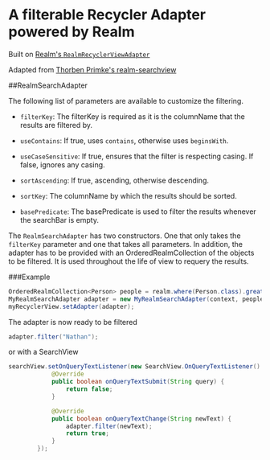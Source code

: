 # A filterable Recycler Adapter powered by Realm

Built on [Realm's `RealmRecyclerViewAdapter`](https://github.com/realm/realm-android-adapters)

Adapted from [Thorben Primke's realm-searchview](https://github.com/thorbenprimke/realm-searchview)

##RealmSearchAdapter

The following list of parameters are available to customize the filtering.

* `filterKey`: The filterKey is required as it is the columnName that the results are filtered by.

* `useContains`: If true, uses `contains`, otherwise uses `beginsWith`.

* `useCaseSensitive`: If true, ensures that the filter is respecting casing. If false, ignores any casing.

* `sortAscending`: If true, ascending, otherwise descending.

* `sortKey`: The columnName by which the results should be sorted.

* `basePredicate`: The basePredicate is used to filter the results whenever the searchBar is empty.

The `RealmSearchAdapter` has two constructors. One that only takes the `filterKey` parameter and one that takes all parameters.
In addition, the adapter has to be provided with an OrderedRealmCollection of the objects to be filtered. It is used throughout the life of view to requery the results.

###Example
```java
OrderedRealmCollection<Person> people = realm.where(Person.class).greaterThan("age", 21).findAll();
MyRealmSearchAdapter adapter = new MyRealmSearchAdapter(context, people, "name");
myRecyclerView.setAdapter(adapter);
```

The adapter is now ready to be filtered

```java
adapter.filter("Nathan");
```

or with a SearchView

```java
searchView.setOnQueryTextListener(new SearchView.OnQueryTextListener() {
            @Override
            public boolean onQueryTextSubmit(String query) {
                return false;
            }

            @Override
            public boolean onQueryTextChange(String newText) {
                adapter.filter(newText);
                return true;
            }
        });
```